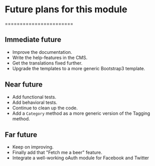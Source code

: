 # Future plans for this module
=======================

## Immediate future

* Improve the documentation.
* Write the help-features in the CMS.
* Get the translations fixed further.
* Upgrade the templates to a more generic Bootstrap3 template.

## Near future

* Add functional tests.
* Add behavioral tests.
* Continue to clean up the code.
* Add a `Category` method as a more generic version of the Tagging method.

## Far future

* Keep on improving.
* Finally add that "Fetch me a beer" feature.
* Integrate a well-working oAuth module for Facebook and Twitter